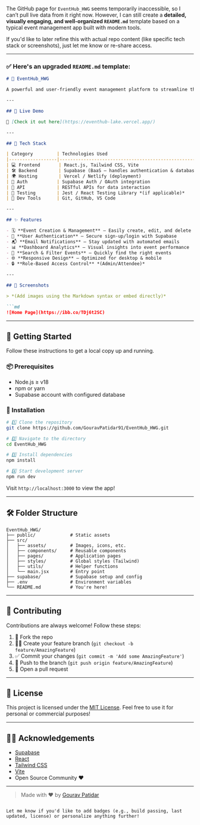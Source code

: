 The GitHub page for `EventHub_HWG` seems temporarily inaccessible, so I can’t pull live data from it right now. However, I can still create a **detailed, visually engaging, and well-organized `README.md`** template based on a typical event management app built with modern tools.

If you'd like to later refine this with actual repo content (like specific tech stack or screenshots), just let me know or re-share access.

---

### ✅ Here's an upgraded `README.md` template:

````md
# 🎉 EventHub_HWG

A powerful and user-friendly event management platform to streamline the planning, scheduling, and hosting of events of any scale. Built with modern technologies to ensure performance, scalability, and simplicity. 🌐📅

---

## 📌 Live Demo

🚀 [Check it out here](https://eventhub-lake.vercel.app/)

---

## 🧰 Tech Stack

| Category         | Technologies Used                                         |
|------------------|-----------------------------------------------------------|
| 💻 Frontend       | React.js, Tailwind CSS, Vite                             |
| 🛠️ Backend        | Supabase (BaaS – handles authentication & database)       |
| 🌍 Hosting        | Vercel / Netlify (deployment)                            |
| 🔐 Auth           | Supabase Auth / OAuth integration                        |
| 📡 API            | RESTful APIs for data interaction                        |
| 🧪 Testing        | Jest / React Testing Library *(if applicable)*           |
| 🔧 Dev Tools      | Git, GitHub, VS Code                                     |

---

## ✨ Features

- 🗓️ **Event Creation & Management** – Easily create, edit, and delete events
- 👤 **User Authentication** – Secure sign-up/login with Supabase
- 📬 **Email Notifications** – Stay updated with automated emails
- 📊 **Dashboard Analytics** – Visual insights into event performance
- 🔎 **Search & Filter Events** – Quickly find the right events
- 🌐 **Responsive Design** – Optimized for desktop & mobile
- 🔒 **Role-Based Access Control** *(Admin/Attendee)*

---

## 📸 Screenshots

> *(Add images using the Markdown syntax or embed directly)*

```md
![Home Page](https://ibb.co/TDj6t2SC)

````

---

## 🚀 Getting Started

Follow these instructions to get a local copy up and running.

### 📦 Prerequisites

* Node.js ≥ v18
* npm or yarn
* Supabase account with configured database

### 🔧 Installation

```bash
# 1️⃣ Clone the repository
git clone https://github.com/GouravPatidar91/EventHub_HWG.git

# 2️⃣ Navigate to the directory
cd EventHub_HWG

# 3️⃣ Install dependencies
npm install

# 4️⃣ Start development server
npm run dev
```

Visit `http://localhost:3000` to view the app!

---

## 🛠️ Folder Structure

```
EventHub_HWG/
├── public/             # Static assets
├── src/
│   ├── assets/         # Images, icons, etc.
│   ├── components/     # Reusable components
│   ├── pages/          # Application pages
│   ├── styles/         # Global styles (Tailwind)
│   ├── utils/          # Helper functions
│   └── main.jsx        # Entry point
├── supabase/           # Supabase setup and config
├── .env                # Environment variables
└── README.md           # You're here!
```

---

## 🤝 Contributing

Contributions are always welcome! Follow these steps:

1. 🍴 Fork the repo
2. 👨‍💻 Create your feature branch (`git checkout -b feature/AmazingFeature`)
3. ✅ Commit your changes (`git commit -m 'Add some AmazingFeature'`)
4. 🚀 Push to the branch (`git push origin feature/AmazingFeature`)
5. 🔁 Open a pull request

---

## 📄 License

This project is licensed under the [MIT License](LICENSE).
Feel free to use it for personal or commercial purposes!

---

## 🙋‍♂️ Acknowledgements

* [Supabase](https://supabase.io/)
* [React](https://reactjs.org/)
* [Tailwind CSS](https://tailwindcss.com/)
* [Vite](https://vitejs.dev/)
* Open Source Community ❤️

---

> Made with ❤️ by [Gourav Patidar](https://github.com/GouravPatidar91)

```

Let me know if you'd like to add badges (e.g., build passing, last updated, license) or personalize anything further!
```
